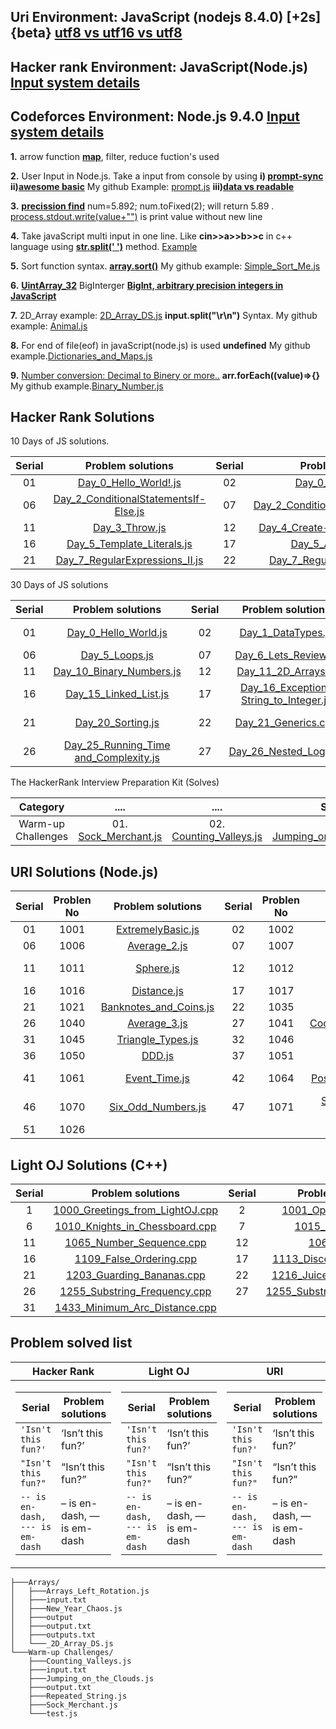 ## **Uri Environment: JavaScript (nodejs 8.4.0) [+2s] {beta} [utf8 vs utf16 vs utf8](https://javarevisited.blogspot.com/2015/02/difference-between-utf-8-utf-16-and-utf.html)**

## **Hacker rank Environment: JavaScript(Node.js)** **[Input system details](https://stackoverflow.com/questions/43528075/how-to-use-javascript-in-hackerrank-and-hackerearth)**

## **Codeforces Environment: Node.js 9.4.0** **[Input system details](https://codeforces.com/blog/entry/69610)**

**1.** arrow function **[map](https://codeburst.io/learn-understand-javascripts-map-function-ffc059264783)**, filter, reduce fuction's used

**2.** User Input in Node.js. Take a input from console by using **i) [prompt-sync](https://www.codecademy.com/articles/getting-user-input-in-node-js)** **ii)[awesome basic](https://codelikethis.com/lessons/javascript/input-and-output)** My github Example: [prompt.js](<https://github.com/bepul0/On-line-judge-problem-solved/blob/master/Hacker%20Rank%20JavaScript%20(node.js)/10%20Days%20of%20JavaScript/prompt.js>) **iii)[data vs readable](https://stackoverflow.com/questions/26174308/what-are-the-differences-between-readable-and-data-event-of-process-stdin-stream)**

**3.** **[precission find](https://www.techonthenet.com/js/number_tofixed.php)**
num=5.892; num.toFixed(2); will return 5.89 . [process.stdout.write(value+"")](<https://github.com/bepul0/On-line-judge-problem-solved/blob/master/Hacker%20Rank%20JavaScript%20(node.js)/30%20Days%20of%20code%20(javaScript)/Day_7_Arrays_Me.js>) is print value without new line

**4.** Take javaScript multi input in one line. Like **cin>>a>>b>>c** in c++ language using **[str.split(' ')](https://developer.mozilla.org/en-US/docs/Web/JavaScript/Reference/Global_Objects/String/split)** method. [Example](<https://github.com/bepul0/On-line-judge-problem-solved/tree/master/URI%20JavaScript%20(nodejs%208.4.0)%20%5B%2B2s%5D%20%7Bbeta%7D/BEGENNER/1010>)

**5.** Sort function syntax. **[array.sort()](https://www.tutorialrepublic.com/faq/how-to-sort-an-array-of-integers-correctly-in-javascript.php)** My github example: [Simple_Sort_Me.js](<https://github.com/bepul0/On-line-judge-problem-solved/tree/master/URI%20JavaScript%20(nodejs%208.4.0)%20%5B%2B2s%5D%20%7Bbeta%7D/BEGENNER/1042>)

**6.** **[UintArray_32](https://developer.mozilla.org/en-US/docs/Web/JavaScript/Reference/Global_Objects/Uint32Array#Browser_compatibility)** BigInterger **[BigInt, arbitrary precision integers in JavaScript](https://golb.hplar.ch/2018/09/javascript-bigint.html)**

**7.** 2D_Array example: [2D_Array_DS.js](<https://github.com/Bepul-Hossain/On-line-judge-problem-solved/blob/master/Hacker%20Rank%20JavaScript%20(node.js)/The%20HackerRank%20Interview%20Preparation%20Kit/Arrays/_2D_Array_DS.js>) **input.split("\r\n")** Syntax. My github example: [Animal.js](<https://github.com/bepul0/On-line-judge-problem-solved/blob/master/URI%20JavaScript%20(nodejs%208.4.0)%20%5B%2B2s%5D%20%7Bbeta%7D/BEGENNER/1049/Animal.js>)

**8.** For end of file(eof) in javaScript(node.js) is used **undefined** My github example.[Dictionaries_and_Maps.js](<https://github.com/bepul0/On-line-judge-problem-solved/blob/master/Hacker%20Rank%20JavaScript%20(node.js)/30%20Days%20of%20code%20(javaScript)/Day_8_Dictionaries_and_Maps.js>)

**9.** [Number conversion: Decimal to Binery or more..](https://stackoverflow.com/questions/9939760/how-do-i-convert-an-integer-to-binary-in-javascript) **arr.forEach((value)=>{}** My github example.[Binary_Number.js](<https://github.com/bepul0/On-line-judge-problem-solved/blob/master/Hacker%20Rank%20JavaScript%20(node.js)/30%20Days%20of%20code%20(javaScript)/Day_10_Binary_Numbers.js>)


## Hacker Rank Solutions
10 Days of JS solutions.

| Serial   |      Problem solutions     | Serial   |      Problem solutions     | Serial   |      Problem solutions | Serial   |      Problem solutions | Serial   |      Problem solutions |
|:--------:|:--------------------------:|:--------:| :-------------------------:|:--------:|  :--------------------:|:--------:|  :--------------------:|:--------:|  :--------------------:|
| 01 |  [Day_0_Hello_World!.js](github.com/Bepul-Hossain/On-line-judge-problem-solved/blob/master/Hacker%20Rank%20JavaScript%20(node.js)/10%20Days%20of%20JavaScript/Day_0_Hello_World!.js) | 02 |  [Day_0_Data_Types.js](https://github.com/Bepul-Hossain/On-line-judge-problem-solved/blob/master/Hacker%20Rank%20JavaScript%20(node.js)/10%20Days%20of%20JavaScript/Day_0_Data_Types.js) |  03 | [Day_1_Arithmetic_Operators.js](https://github.com/Bepul-Hossain/On-line-judge-problem-solved/blob/master/Hacker%20Rank%20JavaScript%20(node.js)/10%20Days%20of%20JavaScript/Day_1_Arithmetic_Operators.js) |  04 | [Day_1_Functions.js](https://github.com/Bepul-Hossain/On-line-judge-problem-solved/blob/master/Hacker%20Rank%20JavaScript%20(node.js)/10%20Days%20of%20JavaScript/Day_1_Functions.js) |  05 | [Day_1_LetConst.js](https://github.com/Bepul-Hossain/On-line-judge-problem-solved/blob/master/Hacker%20Rank%20JavaScript%20(node.js)/10%20Days%20of%20JavaScript/Day_1_LetConst.js) |
| 06 |  [Day_2_ConditionalStatementsIf-Else.js](https://github.com/Bepul-Hossain/On-line-judge-problem-solved/blob/master/Hacker%20Rank%20JavaScript%20(node.js)/10%20Days%20of%20JavaScript/Day_2_ConditionalStatementsIf-Else.js) | 07 |  [Day_2_ConditionalStatementsSwitch.js](https://github.com/Bepul-Hossain/On-line-judge-problem-solved/blob/master/Hacker%20Rank%20JavaScript%20(node.js)/10%20Days%20of%20JavaScript/Day_2_ConditionalStatementsSwitch.js) |  08 | [Day_2_Loops.js](https://github.com/Bepul-Hossain/On-line-judge-problem-solved/blob/master/Hacker%20Rank%20JavaScript%20(node.js)/10%20Days%20of%20JavaScript/Day_2_Loops.js) |  09 | [Day_3_Arrays.js](https://github.com/Bepul-Hossain/On-line-judge-problem-solved/blob/master/Hacker%20Rank%20JavaScript%20(node.js)/10%20Days%20of%20JavaScript/Day_3_Arrays.js) |  10 | [Day_3_TryCatchAndFinally.js](https://github.com/Bepul-Hossain/On-line-judge-problem-solved/blob/master/Hacker%20Rank%20JavaScript%20(node.js)/10%20Days%20of%20JavaScript/Day_3_TryCatchAndFinally.js) |
| 11 |  [Day_3_Throw.js](https://github.com/Bepul-Hossain/On-line-judge-problem-solved/blob/master/Hacker%20Rank%20JavaScript%20(node.js)/10%20Days%20of%20JavaScript/Day_3_Throw.js) | 12 |  [Day_4_Create-a-RectangleObject.js](https://github.com/Bepul-Hossain/On-line-judge-problem-solved/blob/master/Hacker%20Rank%20JavaScript%20(node.js)/10%20Days%20of%20JavaScript/Day_4_Create-a-RectangleObject.js) |  13 | [Day_4_CountObjects.js](https://github.com/Bepul-Hossain/On-line-judge-problem-solved/blob/master/Hacker%20Rank%20JavaScript%20(node.js)/10%20Days%20of%20JavaScript/Day_4_CountObjects.js) |  14 | [Day_4_Classes.js](https://github.com/Bepul-Hossain/On-line-judge-problem-solved/blob/master/Hacker%20Rank%20JavaScript%20(node.js)/10%20Days%20of%20JavaScript/Day_4_Classes.js) |  15 | [Day_5_Inheritance.js](https://github.com/Bepul-Hossain/On-line-judge-problem-solved/blob/master/Hacker%20Rank%20JavaScript%20(node.js)/10%20Days%20of%20JavaScript/Day_5_Inheritance.js) |
| 16 |  [Day_5_Template_Literals.js](https://github.com/Bepul-Hossain/On-line-judge-problem-solved/blob/master/Hacker%20Rank%20JavaScript%20(node.js)/10%20Days%20of%20JavaScript/Day_5_Template_Literals.js) | 17 |  [Day_5_ArrowFuntion.js](https://github.com/Bepul-Hossain/On-line-judge-problem-solved/blob/master/Hacker%20Rank%20JavaScript%20(node.js)/10%20Days%20of%20JavaScript/Day_5_ArrowFuntion.js) |  18 | [Day_6_BitwiseOperators.js](https://github.com/Bepul-Hossain/On-line-judge-problem-solved/blob/master/Hacker%20Rank%20JavaScript%20(node.js)/10%20Days%20of%20JavaScript/Day_6_BitwiseOperators.js) |  19 | [Day_6_JavaScriptDates.js](https://github.com/Bepul-Hossain/On-line-judge-problem-solved/blob/master/Hacker%20Rank%20JavaScript%20(node.js)/10%20Days%20of%20JavaScript/Day_6_JavaScriptDates.js) |  20 | [Day_7_RegularExpressions_I.js](https://github.com/Bepul-Hossain/On-line-judge-problem-solved/blob/master/Hacker%20Rank%20JavaScript%20(node.js)/10%20Days%20of%20JavaScript/Day_7_RegularExpressions_I.js) |
| 21 |  [Day_7_RegularExpressions_II.js](https://github.com/Bepul-Hossain/On-line-judge-problem-solved/blob/master/Hacker%20Rank%20JavaScript%20(node.js)/10%20Days%20of%20JavaScript/Day_7_RegularExpressions_II.js) | 22 |  [Day_7_RegularExpressions_III.js](https://github.com/Bepul-Hossain/On-line-judge-problem-solved/blob/master/Hacker%20Rank%20JavaScript%20(node.js)/10%20Days%20of%20JavaScript/Day_7_RegularExpressions_III.js) |  23 | [Day_8_Create_aButton](https://github.com/Bepul-Hossain/On-line-judge-problem-solved/tree/master/Hacker%20Rank%20JavaScript%20(node.js)/10%20Days%20of%20JavaScript/Day_8_Create_aButton) |  24 | [Day_8_Buttons_Container](https://github.com/Bepul-Hossain/On-line-judge-problem-solved/tree/master/Hacker%20Rank%20JavaScript%20(node.js)/10%20Days%20of%20JavaScript/Day_8_Buttons_Container) |  25 | [Day_9_Binary_Calculator.js](https://github.com/Bepul-Hossain/On-line-judge-problem-solved/tree/master/Hacker%20Rank%20JavaScript%20(node.js)/10%20Days%20of%20JavaScript/Day_9_Binary_Calculator.js) |





30 Days of JS solutions

| Serial   |      Problem solutions     | Serial   |      Problem solutions     | Serial   |      Problem solutions | Serial   |      Problem solutions | Serial   |      Problem solutions |
|:--------:|:--------------------------:|:--------:| :-------------------------:|:--------:|  :--------------------:|:--------:|  :--------------------:|:--------:|  :--------------------:|
| 01 | [Day_0_Hello_World.js](https://github.com/Bepul-Hossain/On-line-judge-problem-solved/blob/master/Hacker%20Rank%20JavaScript%20(node.js)/30%20Days%20of%20code%20(javaScript)/Day_0_Hello_World.js)  | 02 |  [Day_1_DataTypes.js](https://github.com/Bepul-Hossain/On-line-judge-problem-solved/blob/master/Hacker%20Rank%20JavaScript%20(node.js)/30%20Days%20of%20code%20(javaScript)/Day_1_DataTypesSubmiteCode.js) |  03 | [Day_2_Operators.js](https://github.com/Bepul-Hossain/On-line-judge-problem-solved/blob/master/Hacker%20Rank%20JavaScript%20(node.js)/30%20Days%20of%20code%20(javaScript)/Day_2_Operators.js) |  04 | [Day_3_Intro toConditionalStatements.js](https://github.com/Bepul-Hossain/On-line-judge-problem-solved/blob/master/Hacker%20Rank%20JavaScript%20(node.js)/30%20Days%20of%20code%20(javaScript)/Day_3_Intro%20toConditionalStatements.js) |  05 |[Day_4_Class_vs_Instance.js](https://github.com/Bepul-Hossain/On-line-judge-problem-solved/blob/master/Hacker%20Rank%20JavaScript%20(node.js)/30%20Days%20of%20code%20(javaScript)/Day_4_Class_vs_Instance.js) | 
| 06 | [Day_5_Loops.js](https://github.com/Bepul-Hossain/On-line-judge-problem-solved/blob/master/Hacker%20Rank%20JavaScript%20(node.js)/30%20Days%20of%20code%20(javaScript)/Day_5_Loops.js)  | 07 |  [Day_6_Lets_Review.js](https://github.com/Bepul-Hossain/On-line-judge-problem-solved/blob/master/Hacker%20Rank%20JavaScript%20(node.js)/30%20Days%20of%20code%20(javaScript)/Day_6_Lets_Review.js) |  08 | [Day_7_Arrays_Me.js](https://github.com/Bepul-Hossain/On-line-judge-problem-solved/blob/master/Hacker%20Rank%20JavaScript%20(node.js)/30%20Days%20of%20code%20(javaScript)/Day_7_Arrays_Me.js) |  09 | [Day_8_Dictionaries_and_Maps.js](https://github.com/Bepul-Hossain/On-line-judge-problem-solved/blob/master/Hacker%20Rank%20JavaScript%20(node.js)/30%20Days%20of%20code%20(javaScript)/Day_8_Dictionaries_and_Maps.js) |  10 |[Day_9_Recursion_3.js](https://github.com/Bepul-Hossain/On-line-judge-problem-solved/blob/master/Hacker%20Rank%20JavaScript%20(node.js)/30%20Days%20of%20code%20(javaScript)/Day_9_Recursion_3.js) |
| 11 | [Day_10_Binary_Numbers.js](https://github.com/Bepul-Hossain/On-line-judge-problem-solved/blob/master/Hacker%20Rank%20JavaScript%20(node.js)/30%20Days%20of%20code%20(javaScript)/Day_10_Binary_Numbers.js)  | 12 |  [Day_11_2D_Arrays.js](https://github.com/Bepul-Hossain/On-line-judge-problem-solved/blob/master/Hacker%20Rank%20JavaScript%20(node.js)/30%20Days%20of%20code%20(javaScript)/Day_11_2D_Arrays.js) |  13 | [Day_12_Inheritance.js](https://github.com/Bepul-Hossain/On-line-judge-problem-solved/blob/master/Hacker%20Rank%20JavaScript%20(node.js)/30%20Days%20of%20code%20(javaScript)/Day_12_Inheritance.js) |  14 | [Day_13_Abstract_Classes.js](https://github.com/Bepul-Hossain/On-line-judge-problem-solved/blob/master/Hacker%20Rank%20JavaScript%20(node.js)/30%20Days%20of%20code%20(javaScript)/Day_13_Abstract_Classes.js) |  15 |[Day_14_Scope.cpp](https://github.com/Bepul-Hossain/On-line-judge-problem-solved/blob/master/Hacker%20Rank%20JavaScript%20(node.js)/30%20Days%20of%20code%20(javaScript)/Day_14_Scope.cpp) |
| 16 | [Day_15_Linked_List.js](https://github.com/Bepul-Hossain/On-line-judge-problem-solved/blob/master/Hacker%20Rank%20JavaScript%20(node.js)/30%20Days%20of%20code%20(javaScript)/Day_15_Linked_List.js)  | 17 |  [Day_16_Exceptions String_to_Integer.js](https://github.com/Bepul-Hossain/On-line-judge-problem-solved/blob/master/Hacker%20Rank%20JavaScript%20(node.js)/30%20Days%20of%20code%20(javaScript)/Day_16_Exceptions_String_to_Integer.js) |  18 | [Day_17_More_Exceptions.js](https://github.com/Bepul-Hossain/On-line-judge-problem-solved/blob/master/Hacker%20Rank%20JavaScript%20(node.js)/30%20Days%20of%20code%20(javaScript)/Day_17_More_Exceptions.js) |  19 | [Day_18_Queues_and_Stacks.js](https://github.com/Bepul-Hossain/On-line-judge-problem-solved/blob/master/Hacker%20Rank%20JavaScript%20(node.js)/30%20Days%20of%20code%20(javaScript)/Day_18_Queues_and_Stacks.js) |  20 |[Day_19_Interfaces.cpp](https://github.com/Bepul-Hossain/On-line-judge-problem-solved/blob/master/Hacker%20Rank%20JavaScript%20(node.js)/30%20Days%20of%20code%20(javaScript)/Day_19_Interfaces.js) |
| 21 | [Day_20_Sorting.js](https://github.com/Bepul-Hossain/On-line-judge-problem-solved/blob/master/Hacker%20Rank%20JavaScript%20(node.js)/30%20Days%20of%20code%20(javaScript)/Day_20_Sorting.js)| 22 | [Day_21_Generics.cpp](https://github.com/Bepul-Hossain/On-line-judge-problem-solved/blob/master/Hacker%20Rank%20JavaScript%20(node.js)/30%20Days%20of%20code%20(javaScript)/Day_21_Generics.cpp)  | 23 |  [Day_22_Binary_Search_Trees.js](https://github.com/Bepul-Hossain/On-line-judge-problem-solved/blob/master/Hacker%20Rank%20JavaScript%20(node.js)/30%20Days%20of%20code%20(javaScript)/Day_22_Binary_Search_Trees.js) |  24 | [Day_23_BST_Level-Order_Traversal.js](https://github.com/Bepul-Hossain/On-line-judge-problem-solved/blob/master/Hacker%20Rank%20JavaScript%20(node.js)/30%20Days%20of%20code%20(javaScript)/Day_23_BST_Level-Order_Traversal.js) |  25 | [Day_24_More_Linked_Lists.js](https://github.com/Bepul-Hossain/On-line-judge-problem-solved/blob/master/Hacker%20Rank%20JavaScript%20(node.js)/30%20Days%20of%20code%20(javaScript)/Day_24_More_Linked_Lists.js) |  
|26 |[Day_25_Running_Time and_Complexity.js](https://github.com/Bepul-Hossain/On-line-judge-problem-solved/blob/master/Hacker%20Rank%20JavaScript%20(node.js)/30%20Days%20of%20code%20(javaScript)/Day_25_Running_Time_and_Complexity.js) | 27 | [Day_26_Nested_Logic.js](https://github.com/Bepul-Hossain/On-line-judge-problem-solved/blob/master/Hacker%20Rank%20JavaScript%20(node.js)/30%20Days%20of%20code%20(javaScript)/Day_26_Nested_Logic.js)  | 28 |  [Day_27_Testing.cpp](https://github.com/Bepul-Hossain/On-line-judge-problem-solved/blob/master/Hacker%20Rank%20JavaScript%20(node.js)/30%20Days%20of%20code%20(javaScript)/Day_27_Testing.cpp) |  29 | [Day_28_RegEx_Patterns and_Intro_to_Databases.js](https://github.com/Bepul-Hossain/On-line-judge-problem-solved/blob/master/Hacker%20Rank%20JavaScript%20(node.js)/30%20Days%20of%20code%20(javaScript)/Day_28_RegEx_Patterns_and_Intro_to_Databases.js) |  30 | [Day_29_Bitwise_AND.js](https://github.com/Bepul-Hossain/On-line-judge-problem-solved/blob/master/Hacker%20Rank%20JavaScript%20(node.js)/30%20Days%20of%20code%20(javaScript)/Day_29_Bitwise_AND.js) | 

The HackerRank Interview Preparation Kit (Solves)

| Category   |      ....     | ....   |      Serial     | ....   |   ....   |
|:--------:|:--------------------------:|:--------:| :-------------------------:|:--------:|  :--------------------:|
| Warm-up Challenges | 01. [Sock_Merchant.js](https://github.com/Bepul-Hossain/On-line-judge-problem-solved/blob/master/Hacker%20Rank%20JavaScript%20(node.js)/The%20HackerRank%20Interview%20Preparation%20Kit/Warm-up%20Challenges/Sock_Merchant.js)  |  02. [Counting_Valleys.js](https://github.com/Bepul-Hossain/On-line-judge-problem-solved/blob/master/Hacker%20Rank%20JavaScript%20(node.js)/The%20HackerRank%20Interview%20Preparation%20Kit/Warm-up%20Challenges/Counting_Valleys.js) | 03. [Jumping_on_the_Clouds.js](https://github.com/Bepul-Hossain/On-line-judge-problem-solved/blob/master/Hacker%20Rank%20JavaScript%20(node.js)/The%20HackerRank%20Interview%20Preparation%20Kit/Warm-up%20Challenges/Jumping_on_the_Clouds.js) |  04. [Repeated_String.js](https://github.com/Bepul-Hossain/On-line-judge-problem-solved/blob/master/Hacker%20Rank%20JavaScript%20(node.js)/The%20HackerRank%20Interview%20Preparation%20Kit/Warm-up%20Challenges/Repeated_String.js) | .... |

## URI Solutions (Node.js)
| Serial   | Problen No   |      Problem solutions     | Serial  |Problen No   |      Problem solutions     | Serial   |   Problen No   |   Problem solutions | Serial   |   Problen No   |   Problem solutions | Serial   |  Problen No   |    Problem solutions |
|:--------:|:--------------------------:|:--------:| :-------------------------:|:--------:|  :--------------------:|:--------:|  :--------------------:|:--------:|  :--------------------:|:--------------------:|:--------------------:|:--------------------:|:--------------------:|:--------------------:|
| 01 |1001 | [ExtremelyBasic.js](https://github.com/Bepul-Hossain/On-line-judge-problem-solved/tree/master/URI%20JavaScript%20(nodejs%208.4.0)%20%5B%2B2s%5D%20%7Bbeta%7D/BEGENNER/1001) | 02 | 1002 | [Area_of_a_Circle.js](https://github.com/Bepul-Hossain/On-line-judge-problem-solved/tree/master/URI%20JavaScript%20(nodejs%208.4.0)%20%5B%2B2s%5D%20%7Bbeta%7D/BEGENNER/1002) | 03 | 1003 | [Simple_Sum.js](https://github.com/Bepul-Hossain/On-line-judge-problem-solved/tree/master/URI%20JavaScript%20(nodejs%208.4.0)%20%5B%2B2s%5D%20%7Bbeta%7D/BEGENNER/1003) |  04 |1004 | [Simple_Product.js](https://github.com/Bepul-Hossain/On-line-judge-problem-solved/tree/master/URI%20JavaScript%20(nodejs%208.4.0)%20%5B%2B2s%5D%20%7Bbeta%7D/BEGENNER/1004) |  05 | 1005 | [Average_1.js](https://github.com/Bepul-Hossain/On-line-judge-problem-solved/tree/master/URI%20JavaScript%20(nodejs%208.4.0)%20%5B%2B2s%5D%20%7Bbeta%7D/BEGENNER/1005) | 
| 06 |1006 | [Average_2.js](https://github.com/Bepul-Hossain/On-line-judge-problem-solved/tree/master/URI%20JavaScript%20(nodejs%208.4.0)%20%5B%2B2s%5D%20%7Bbeta%7D/BEGENNER/1006) | 07 | 1007 | [Difference.js](https://github.com/Bepul-Hossain/On-line-judge-problem-solved/tree/master/URI%20JavaScript%20(nodejs%208.4.0)%20%5B%2B2s%5D%20%7Bbeta%7D/BEGENNER/1007) | 08 | 1008 | [Salary.js](https://github.com/Bepul-Hossain/On-line-judge-problem-solved/tree/master/URI%20JavaScript%20(nodejs%208.4.0)%20%5B%2B2s%5D%20%7Bbeta%7D/BEGENNER/1008) |  09 |1009 | [Salary_with_Bonus.js](https://github.com/Bepul-Hossain/On-line-judge-problem-solved/tree/master/URI%20JavaScript%20(nodejs%208.4.0)%20%5B%2B2s%5D%20%7Bbeta%7D/BEGENNER/1009) |  10 | 1010 | [Simple_Calculate.js](https://github.com/Bepul-Hossain/On-line-judge-problem-solved/tree/master/URI%20JavaScript%20(nodejs%208.4.0)%20%5B%2B2s%5D%20%7Bbeta%7D/BEGENNER/1010) |
 | 11 |1011 | [Sphere.js](https://github.com/Bepul-Hossain/On-line-judge-problem-solved/tree/master/URI%20JavaScript%20(nodejs%208.4.0)%20%5B%2B2s%5D%20%7Bbeta%7D/BEGENNER/1011) | 12 | 1012 | [Area.js](https://github.com/Bepul-Hossain/On-line-judge-problem-solved/tree/master/URI%20JavaScript%20(nodejs%208.4.0)%20%5B%2B2s%5D%20%7Bbeta%7D/BEGENNER/1012) | 13 | 1013 | [The_Greatest.js](https://github.com/Bepul-Hossain/On-line-judge-problem-solved/tree/master/URI%20JavaScript%20(nodejs%208.4.0)%20%5B%2B2s%5D%20%7Bbeta%7D/BEGENNER/1013) |  14 |1014 | [Consumption.js](https://github.com/Bepul-Hossain/On-line-judge-problem-solved/tree/master/URI%20JavaScript%20(nodejs%208.4.0)%20%5B%2B2s%5D%20%7Bbeta%7D/BEGENNER/1014) |  15 | 1015 | [Distance Between_Two_Points.js](https://github.com/Bepul-Hossain/On-line-judge-problem-solved/tree/master/URI%20JavaScript%20(nodejs%208.4.0)%20%5B%2B2s%5D%20%7Bbeta%7D/BEGENNER/1015) | 
| 16 |1016 | [Distance.js](https://github.com/Bepul-Hossain/On-line-judge-problem-solved/tree/master/URI%20JavaScript%20(nodejs%208.4.0)%20%5B%2B2s%5D%20%7Bbeta%7D/BEGENNER/1016) | 17 | 1017 | [Fuel_Spent.js](https://github.com/Bepul-Hossain/On-line-judge-problem-solved/tree/master/URI%20JavaScript%20(nodejs%208.4.0)%20%5B%2B2s%5D%20%7Bbeta%7D/BEGENNER/1017) | 18 | 1018 | [Banknotes.js](https://github.com/Bepul-Hossain/On-line-judge-problem-solved/tree/master/URI%20JavaScript%20(nodejs%208.4.0)%20%5B%2B2s%5D%20%7Bbeta%7D/BEGENNER/1018) |  19 |1019 | [Time_Conversion.js](https://github.com/Bepul-Hossain/On-line-judge-problem-solved/tree/master/URI%20JavaScript%20(nodejs%208.4.0)%20%5B%2B2s%5D%20%7Bbeta%7D/BEGENNER/1019) |  20 | 1020 | [Age_in_Days.js](https://github.com/Bepul-Hossain/On-line-judge-problem-solved/tree/master/URI%20JavaScript%20(nodejs%208.4.0)%20%5B%2B2s%5D%20%7Bbeta%7D/BEGENNER/1020) |
| 21 |1021 | [Banknotes_and_Coins.js](https://github.com/Bepul-Hossain/On-line-judge-problem-solved/tree/master/URI%20JavaScript%20(nodejs%208.4.0)%20%5B%2B2s%5D%20%7Bbeta%7D/BEGENNER/1021) | 22 | 1035 | [Selection_Test_1.js](https://github.com/Bepul-Hossain/On-line-judge-problem-solved/tree/master/URI%20JavaScript%20(nodejs%208.4.0)%20%5B%2B2s%5D%20%7Bbeta%7D/BEGENNER/1035) | 23 | 1036 | [Bhaskara's_Formula.js](https://github.com/Bepul-Hossain/On-line-judge-problem-solved/tree/master/URI%20JavaScript%20(nodejs%208.4.0)%20%5B%2B2s%5D%20%7Bbeta%7D/BEGENNER/1036) |  24 |1037 | [Interval.js](https://github.com/Bepul-Hossain/On-line-judge-problem-solved/tree/master/URI%20JavaScript%20(nodejs%208.4.0)%20%5B%2B2s%5D%20%7Bbeta%7D/BEGENNER/1037) |  25 | 1038 | [Snack.js](https://github.com/Bepul-Hossain/On-line-judge-problem-solved/tree/master/URI%20JavaScript%20(nodejs%208.4.0)%20%5B%2B2s%5D%20%7Bbeta%7D/BEGENNER/1038) | 
| 26 |1040 | [Average_3.js](https://github.com/Bepul-Hossain/On-line-judge-problem-solved/tree/master/URI%20JavaScript%20(nodejs%208.4.0)%20%5B%2B2s%5D%20%7Bbeta%7D/BEGENNER/1040) | 27 | 1041 | [Coordinates_of_a_Point.js](https://github.com/Bepul-Hossain/On-line-judge-problem-solved/tree/master/URI%20JavaScript%20(nodejs%208.4.0)%20%5B%2B2s%5D%20%7Bbeta%7D/BEGENNER/1041) | 28 | 1042 | [Simple_Sort.js](https://github.com/Bepul-Hossain/On-line-judge-problem-solved/tree/master/URI%20JavaScript%20(nodejs%208.4.0)%20%5B%2B2s%5D%20%7Bbeta%7D/BEGENNER/1042) |  29 |1043 | [Triangle.js](https://github.com/Bepul-Hossain/On-line-judge-problem-solved/tree/master/URI%20JavaScript%20(nodejs%208.4.0)%20%5B%2B2s%5D%20%7Bbeta%7D/BEGENNER/1043) |  30 | 1044 | [Multiples.js](https://github.com/Bepul-Hossain/On-line-judge-problem-solved/tree/master/URI%20JavaScript%20(nodejs%208.4.0)%20%5B%2B2s%5D%20%7Bbeta%7D/BEGENNER/1044) |
| 31 |1045 | [Triangle_Types.js](https://github.com/Bepul-Hossain/On-line-judge-problem-solved/tree/master/URI%20JavaScript%20(nodejs%208.4.0)%20%5B%2B2s%5D%20%7Bbeta%7D/BEGENNER/1045) | 32 | 1046 | [Game_time.js](https://github.com/Bepul-Hossain/On-line-judge-problem-solved/tree/master/URI%20JavaScript%20(nodejs%208.4.0)%20%5B%2B2s%5D%20%7Bbeta%7D/BEGENNER/1046) | 33 | 1047 | [Game_Time_with_Minutes.js](https://github.com/Bepul-Hossain/On-line-judge-problem-solved/tree/master/URI%20JavaScript%20(nodejs%208.4.0)%20%5B%2B2s%5D%20%7Bbeta%7D/BEGENNER/1047) |  34 |1048 | [Salary_Increase.js](https://github.com/Bepul-Hossain/On-line-judge-problem-solved/tree/master/URI%20JavaScript%20(nodejs%208.4.0)%20%5B%2B2s%5D%20%7Bbeta%7D/BEGENNER/1048) |  35 | 1049 | [Animal.js](https://github.com/Bepul-Hossain/On-line-judge-problem-solved/tree/master/URI%20JavaScript%20(nodejs%208.4.0)%20%5B%2B2s%5D%20%7Bbeta%7D/BEGENNER/1049) | 
| 36 |1050 | [DDD.js](https://github.com/Bepul-Hossain/On-line-judge-problem-solved/tree/master/URI%20JavaScript%20(nodejs%208.4.0)%20%5B%2B2s%5D%20%7Bbeta%7D/BEGENNER/1050) | 37 | 1051 | [Taxes.js](https://github.com/Bepul-Hossain/On-line-judge-problem-solved/tree/master/URI%20JavaScript%20(nodejs%208.4.0)%20%5B%2B2s%5D%20%7Bbeta%7D/BEGENNER/1051) | 38 | 1052 | [Month.js](https://github.com/Bepul-Hossain/On-line-judge-problem-solved/tree/master/URI%20JavaScript%20(nodejs%208.4.0)%20%5B%2B2s%5D%20%7Bbeta%7D/BEGENNER/1052) |  39 |1059 | [Even_Numbers.js](https://github.com/Bepul-Hossain/On-line-judge-problem-solved/tree/master/URI%20JavaScript%20(nodejs%208.4.0)%20%5B%2B2s%5D%20%7Bbeta%7D/BEGENNER/1059) |  40 | 1060 | [Positive_Numbers.js](https://github.com/Bepul-Hossain/On-line-judge-problem-solved/tree/master/URI%20JavaScript%20(nodejs%208.4.0)%20%5B%2B2s%5D%20%7Bbeta%7D/BEGENNER/1060) |
| 41 |1061 | [Event_Time.js](https://github.com/Bepul-Hossain/On-line-judge-problem-solved/tree/master/URI%20JavaScript%20(nodejs%208.4.0)%20%5B%2B2s%5D%20%7Bbeta%7D/BEGENNER/1061) | 42 | 1064 | [Positives_and_Average.js](https://github.com/Bepul-Hossain/On-line-judge-problem-solved/tree/master/URI%20JavaScript%20(nodejs%208.4.0)%20%5B%2B2s%5D%20%7Bbeta%7D/BEGENNER/1064) | 43 | 1065 | [Even_Between five_Numbers.js](https://github.com/Bepul-Hossain/On-line-judge-problem-solved/tree/master/URI%20JavaScript%20(nodejs%208.4.0)%20%5B%2B2s%5D%20%7Bbeta%7D/BEGENNER/1065) |  44 |1066 | [Even_Odd_Positive and_Negative.js](https://github.com/Bepul-Hossain/On-line-judge-problem-solved/tree/master/URI%20JavaScript%20(nodejs%208.4.0)%20%5B%2B2s%5D%20%7Bbeta%7D/BEGENNER/1066) |  45 | 1067 | [Odd_Numbers.js](https://github.com/Bepul-Hossain/On-line-judge-problem-solved/tree/master/URI%20JavaScript%20(nodejs%208.4.0)%20%5B%2B2s%5D%20%7Bbeta%7D/BEGENNER/1067) | 
| 46 |1070 | [Six_Odd_Numbers.js](https://github.com/Bepul-Hossain/On-line-judge-problem-solved/tree/master/URI%20JavaScript%20(nodejs%208.4.0)%20%5B%2B2s%5D%20%7Bbeta%7D/BEGENNER/1070) | 47 | 1071 | [Sum_of_Consecutive Odd_Numbers_I.js](https://github.com/Bepul-Hossain/On-line-judge-problem-solved/tree/master/URI%20JavaScript%20(nodejs%208.4.0)%20%5B%2B2s%5D%20%7Bbeta%7D/BEGENNER/1071) | 48 | 1072 | [Interval_2.js](https://github.com/Bepul-Hossain/On-line-judge-problem-solved/tree/master/URI%20JavaScript%20(nodejs%208.4.0)%20%5B%2B2s%5D%20%7Bbeta%7D/BEGENNER/1072) |  49 |1073 | [Even_Square.js](https://github.com/Bepul-Hossain/On-line-judge-problem-solved/tree/master/URI%20JavaScript%20(nodejs%208.4.0)%20%5B%2B2s%5D%20%7Bbeta%7D/BEGENNER/1073) |  50 | 1080 | [Highest_and_Position.js](https://github.com/Bepul-Hossain/On-line-judge-problem-solved/tree/master/URI%20JavaScript%20(nodejs%208.4.0)%20%5B%2B2s%5D%20%7Bbeta%7D/BEGENNER/1080) |
| 51 |1026 | []() |  |  | []() |  |  | []() |   | | []() |   |  | []() |

## Light OJ Solutions (C++)

| Serial   |      Problem solutions     | Serial   |      Problem solutions     | Serial   |      Problem solutions | Serial   |      Problem solutions | Serial   |      Problem solutions |
|:--------:|:--------------------------:|:--------:| :-------------------------:|:--------:|  :--------------------:|:--------:|  :--------------------:|:--------:|  :--------------------:|
| 1 | [1000_Greetings_from_LightOJ.cpp](https://github.com/Bepul-Hossain/On-line-judge-problem-solved/blob/master/Light%20OJ%20C%2B%2B/1000_Greetings_from_LightOJ.cpp) | 2 | [1001_Opposite_Task.cpp](https://github.com/Bepul-Hossain/On-line-judge-problem-solved/blob/master/Light%20OJ%20C%2B%2B/1001_Opposite_Task.cpp) | 3 | [1006_Hex_a_bonacci.cpp](https://github.com/Bepul-Hossain/On-line-judge-problem-solved/blob/master/Light%20OJ%20C%2B%2B/1006_Hex_a_bonacci.cpp) | 4 | [1008_Fibsieve_s_Fantabulous_Birthday.cpp](https://github.com/Bepul-Hossain/On-line-judge-problem-solved/blob/master/Light%20OJ%20C%2B%2B/1008_Fibsieve_s_Fantabulous_Birthday.cpp) | 5 | [1009_Back_to_Underworld.cpp](https://github.com/Bepul-Hossain/On-line-judge-problem-solved/blob/master/Light%20OJ%20C%2B%2B/1009_Back_to_Underworld.cpp) |
| 6 | [1010_Knights_in_Chessboard.cpp](https://github.com/Bepul-Hossain/On-line-judge-problem-solved/blob/master/Light%20OJ%20C%2B%2B/1010_Knights_in_Chessboard.cpp) | 7 | [1015_Brush_(I).cpp](https://github.com/Bepul-Hossain/On-line-judge-problem-solved/blob/master/Light%20OJ%20C%2B%2B/1015_Brush_(I).cpp) | 8 | [1022_Circle_in_Square.cpp](https://github.com/Bepul-Hossain/On-line-judge-problem-solved/blob/master/Light%20OJ%20C%2B%2B/1022_Circle_in_Square.cpp) | 9 | [1043_Triangle_Partitioning.cpp](https://github.com/Bepul-Hossain/On-line-judge-problem-solved/blob/master/Light%20OJ%20C%2B%2B/1043_Triangle_Partitioning.cpp) | 10 | [1053_Higher_Math.cpp](https://github.com/Bepul-Hossain/On-line-judge-problem-solved/blob/master/Light%20OJ%20C%2B%2B/1053_Higher_Math.cpp) |
| 11 | [1065_Number_Sequence.cpp](https://github.com/Bepul-Hossain/On-line-judge-problem-solved/blob/master/Light%20OJ%20C%2B%2B/1065_Number_Sequence.cpp) | 12 | [1069_Lift.cpp](https://github.com/Bepul-Hossain/On-line-judge-problem-solved/blob/master/Light%20OJ%20C%2B%2B/1069_Lift.cpp) | 13 | [1072_Calm_Down.cpp](https://github.com/Bepul-Hossain/On-line-judge-problem-solved/blob/master/Light%20OJ%20C%2B%2B/1072_Calm_Down.cpp) | 14 | [1082_Array_Queries.cpp](https://github.com/Bepul-Hossain/On-line-judge-problem-solved/blob/master/Light%20OJ%20C%2B%2B/1082_Array_Queries.cpp) | 15 | [1107_How_Cow.cpp](https://github.com/Bepul-Hossain/On-line-judge-problem-solved/blob/master/Light%20OJ%20C%2B%2B/1107_How_Cow.cpp) |
| 16 | [1109_False_Ordering.cpp](https://github.com/Bepul-Hossain/On-line-judge-problem-solved/blob/master/Light%20OJ%20C%2B%2B/1109_False_Ordering.cpp) | 17 | [1113_Discover_the_Web.cpp](https://github.com/Bepul-Hossain/On-line-judge-problem-solved/blob/master/Light%20OJ%20C%2B%2B/1113_Discover_the_Web.cpp) | 18 | [1116 _Ekka_Dokka.cpp](https://github.com/Bepul-Hossain/On-line-judge-problem-solved/blob/master/Light%20OJ%20C%2B%2B/1116%20_Ekka_Dokka.cpp) | 19 | [1136_Division_by_3.cpp](https://github.com/Bepul-Hossain/On-line-judge-problem-solved/blob/master/Light%20OJ%20C%2B%2B/1136_Division_by_3.cpp) | 20 | [1182_Parity.cpp](https://github.com/Bepul-Hossain/On-line-judge-problem-solved/blob/master/Light%20OJ%20C%2B%2B/1182_Parity.cpp) |
| 21 | [1203_Guarding_Bananas.cpp](https://github.com/Bepul-Hossain/On-line-judge-problem-solved/blob/master/Light%20OJ%20C%2B%2B/1203_Guarding_Bananas.cpp) | 22 | [1216_Juice_in_the_Glass.cpp](https://github.com/Bepul-Hossain/On-line-judge-problem-solved/blob/master/Light%20OJ%20C%2B%2B/1216_Juice_in_the_Glass.cpp) | 23 | [1225_Palindromic_Numbers_(II).cpp](https://github.com/Bepul-Hossain/On-line-judge-problem-solved/blob/master/Light%20OJ%20C%2B%2B/1225_Palindromic_Numbers_(II).cpp) | 24 | [1227_Boiled_Eggs.cpp](https://github.com/Bepul-Hossain/On-line-judge-problem-solved/blob/master/Light%20OJ%20C%2B%2B/1227_Boiled_Eggs.cpp) | 25 | [1249_Chocolate_Thief.cpp](https://github.com/Bepul-Hossain/On-line-judge-problem-solved/blob/master/Light%20OJ%20C%2B%2B/1249_Chocolate_Thief.cpp) |
| 26 | [1255_Substring_Frequency.cpp](https://github.com/Bepul-Hossain/On-line-judge-problem-solved/blob/master/Light%20OJ%20C%2B%2B/1255_Substring_Frequency.cpp) | 27 | [1255_Substring_Frequency.cpp](https://github.com/Bepul-Hossain/On-line-judge-problem-solved/blob/master/Light%20OJ%20C%2B%2B/1255_Substring_Frequency.cpp) | 28 | [1301_Monitoring_Processes.cpp](https://github.com/Bepul-Hossain/On-line-judge-problem-solved/blob/master/Light%20OJ%20C%2B%2B/1301_Monitoring_Processes.cpp) | 29 | [1305_Area_of_a_Parallelogram.cpp](https://github.com/Bepul-Hossain/On-line-judge-problem-solved/blob/master/Light%20OJ%20C%2B%2B/1305_Area_of_a_Parallelogram.cpp) | 30 | [1331_Agent_J.cpp](https://github.com/Bepul-Hossain/On-line-judge-problem-solved/blob/master/Light%20OJ%20C%2B%2B/1331_Agent_J.cpp) |
| 31 | [1433_Minimum_Arc_Distance.cpp](https://github.com/Bepul-Hossain/On-line-judge-problem-solved/blob/master/Light%20OJ%20C%2B%2B/1433_Minimum_Arc_Distance.cpp) |  | []() |  | []() |  | []() | | []() |



## Problem solved list

| Hacker Rank         |              Light OJ               |   URI         |
| ------------------- | ----------------------------------- | --------------|
|<table>  <thead>  <tr>    <th>Serial</th>  <th>Problem solutions</th>  </tr>  </thead>  <tbody>  <tr>    <td><code>'Isn't this fun?'</code></td>  <td>‘Isn’t this fun?’</td>  </tr>  <tr>   <td><code>"Isn't this fun?"</code></td>  <td>“Isn’t this fun?”</td>  </tr>  <tr>  <td><code>-- is en-dash, --- is em-dash</code></td>  <td>– is en-dash, — is em-dash</td>  </tr>  </tbody>  </table>      | <table>  <thead>  <tr>    <th>Serial</th>  <th>Problem solutions</th>  </tr>  </thead>  <tbody>  <tr>    <td><code>'Isn't this fun?'</code></td>  <td>‘Isn’t this fun?’</td>  </tr>  <tr>   <td><code>"Isn't this fun?"</code></td>  <td>“Isn’t this fun?”</td>  </tr>  <tr>  <td><code>-- is en-dash, --- is em-dash</code></td>  <td>– is en-dash, — is em-dash</td>  </tr>  </tbody>  </table>           | <table>  <thead>  <tr>    <th>Serial</th>  <th>Problem solutions</th>  </tr>  </thead>  <tbody>  <tr>    <td><code>'Isn't this fun?'</code></td>  <td>‘Isn’t this fun?’</td>  </tr>  <tr>   <td><code>"Isn't this fun?"</code></td>  <td>“Isn’t this fun?”</td>  </tr>  <tr>  <td><code>-- is en-dash, --- is em-dash</code></td>  <td>– is en-dash, — is em-dash</td>  </tr>  </tbody>  </table>           |

```
├───Arrays/
│   ├───Arrays_Left_Rotation.js
│   ├───input.txt
│   ├───New_Year_Chaos.js
│   ├───output
│   ├───output.txt
│   ├───outputs.txt
│   └───_2D_Array_DS.js
└───Warm-up Challenges/
    ├───Counting_Valleys.js
    ├───input.txt
    ├───Jumping_on_the_Clouds.js
    ├───output.txt
    ├───Repeated_String.js
    ├───Sock_Merchant.js
    └───test.js
```